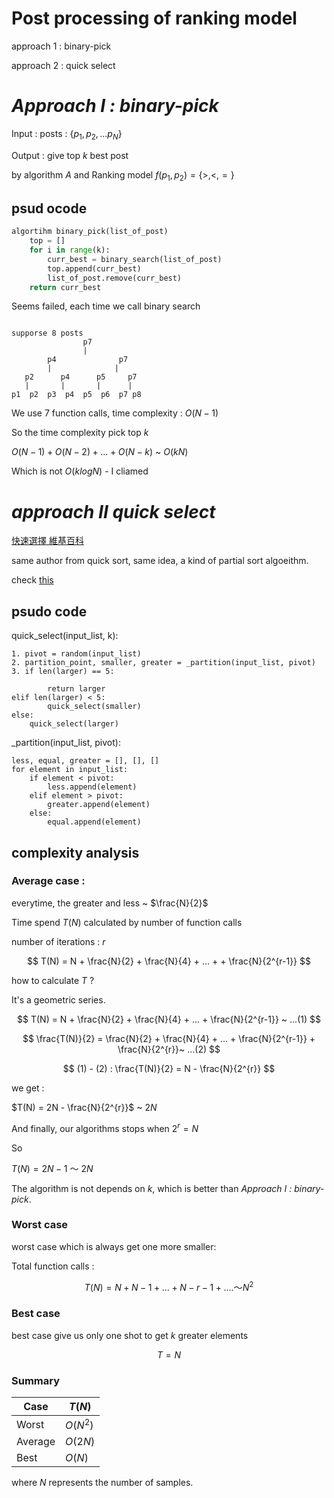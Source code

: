 # Post processing of ranking model

approach 1 : binary-pick

approach 2 : quick select

# *Approach I : binary-pick*

Input : posts : $\{p_1, p_2, ...p_N\}$ 

Output : give top $k$ best post 

by algorithm $A$ and Ranking model $f(p_1, p_2) = \{>, <, =\}$

## psud ocode

``` Python
algortihm binary_pick(list_of_post)
    top = []
    for i in range(k):
        curr_best = binary_search(list_of_post)
        top.append(curr_best)
        list_of_post.remove(curr_best)
    return curr_best
```

Seems failed, each time we call binary search

``` 

supporse 8 posts
                p7
                |
        p4              p7  
        |              |
   p2      p4      p5     p7
   |       |       |      |
p1  p2  p3  p4  p5  p6  p7 p8
```

We use 7 function calls, time complexity : $O(N-1)$

So the time complexity pick top $k$

$O(N-1) + O(N-2) + ... + O(N-k)$ ~ $O(kN)$

Which is not $O(klogN)$ - I cliamed

# *approach II quick select*

[快速選擇 維基百科](https://zh.m.wikipedia.org/zh-tw/%E5%BF%AB%E9%80%9F%E9%80%89%E6%8B%A9)

same author from quick sort, same idea, a kind of partial sort algoeithm.

check [this](https://www.itread01.com/content/1545039782.html)

## psudo code

quick_select(input_list, k):

    1. pivot = random(input_list)
    2. partition_point, smaller, greater = _partition(input_list, pivot)
    3. if len(larger) == 5:

            return larger
    elif len(larger) < 5:
            quick_select(smaller)
    else:
        quick_select(larger)

_partition(input_list, pivot):

    less, equal, greater = [], [], []
    for element in input_list:
        if element < pivot:
            less.append(element)
        elif element > pivot:
            greater.append(element)
        else:
            equal.append(element)

## complexity analysis

### Average case :

everytime, the greater and less ~ $\frac{N}{2}$

Time spend $T(N)$ calculated by number of function calls

number of iterations : $r$

$$
T(N) = N + \frac{N}{2} + \frac{N}{4} + ... + + \frac{N}{2^{r-1}}
$$

how to calculate $T$ ?

It's a geometric series.

$$
T(N) = N + \frac{N}{2} + \frac{N}{4} + ... +  \frac{N}{2^{r-1}} ~ ...(1)
$$

$$
\frac{T(N)}{2} = \frac{N}{2} + \frac{N}{4} + ... + \frac{N}{2^{r-1}} + \frac{N}{2^{r}}~ ...(2)
$$

$$
(1) - (2) : \frac{T(N)}{2} = N - \frac{N}{2^{r}}
$$

we get : 

$T(N) = 2N - \frac{N}{2^{r}}$ ~ $2N$

And finally, our algorithms stops when $2^{r}=N$

So 

$T(N) = 2N - 1 ~～~ 2N$

The algorithm is not depends on $k$, which is better than *Approach I : binary-pick*.

### Worst case

worst case which is always get one more smaller:

Total function calls :

$$
T(N) = N + N-1 + ... +  N-r-1 + .... ～ N^{2}
$$

### Best case 

best case give us only one shot to get $k$ greater elements

$$
T = N
$$

### Summary

| Case    | $T(N)$        |
|---------|------------|
| Worst   | $O(N^{2})$ |
| Average | $O(2N)$    |
| Best    | $O(N)$     |

where $N$ represents the number of samples.
